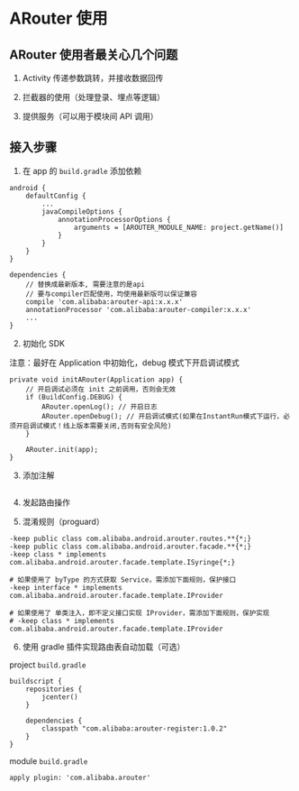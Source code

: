 # ARouter 使用

## ARouter 使用者最关心几个问题

1. Activity 传递参数跳转，并接收数据回传

2. 拦截器的使用（处理登录、埋点等逻辑）

3. 提供服务（可以用于模块间 API 调用）

## 接入步骤

1. 在 app 的 `build.gradle` 添加依赖

```
android {
    defaultConfig {
        ...
        javaCompileOptions {
            annotationProcessorOptions {
                arguments = [AROUTER_MODULE_NAME: project.getName()]
            }
        }
    }
}

dependencies {
    // 替换成最新版本, 需要注意的是api
    // 要与compiler匹配使用，均使用最新版可以保证兼容
    compile 'com.alibaba:arouter-api:x.x.x'
    annotationProcessor 'com.alibaba:arouter-compiler:x.x.x'
    ...
}
```

2. 初始化 SDK

注意：最好在 Application 中初始化，debug 模式下开启调试模式

```
private void initARouter(Application app) {
    // 开启调试必须在 init 之前调用，否则会无效
    if (BuildConfig.DEBUG) {
        ARouter.openLog(); // 开启日志
        ARouter.openDebug(); // 开启调试模式(如果在InstantRun模式下运行，必须开启调试模式！线上版本需要关闭,否则有安全风险)
    }

    ARouter.init(app);
}
```

3. 添加注解

```

```

4. 发起路由操作

5. 混淆规则（proguard）

```
-keep public class com.alibaba.android.arouter.routes.**{*;}
-keep public class com.alibaba.android.arouter.facade.**{*;}
-keep class * implements com.alibaba.android.arouter.facade.template.ISyringe{*;}

# 如果使用了 byType 的方式获取 Service，需添加下面规则，保护接口
-keep interface * implements com.alibaba.android.arouter.facade.template.IProvider

# 如果使用了 单类注入，即不定义接口实现 IProvider，需添加下面规则，保护实现
# -keep class * implements com.alibaba.android.arouter.facade.template.IProvider
```

6. 使用 gradle 插件实现路由表自动加载（可选）

project `build.gradle`

```
buildscript {
    repositories {
        jcenter()
    }

    dependencies {
        classpath "com.alibaba:arouter-register:1.0.2"
    }
}
```

module `build.gradle`

```
apply plugin: 'com.alibaba.arouter'
```

##